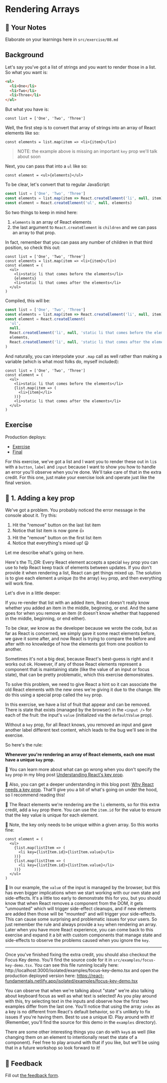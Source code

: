 # Rendering Arrays

## 📝 Your Notes

Elaborate on your learnings here in `src/exercise/08.md`

## Background

Let's say you've got a list of strings and you want to render those in a list.
So what you want is:

```html
<ul>
  <li>One</li>
  <li>Two</li>
  <li>Three</li>
</ul>
```

But what you have is:

```tsx
const list = ['One', 'Two', 'Three']
```

Well, the first step is to convert that array of strings into an array of React
elements like so:

```tsx
const elements = list.map(item => <li>{item}</li>)
```

> NOTE: the example above is missing an important `key` prop we'll talk about
> soon

Next, you can pass that into a `ul` like so:

```tsx
const element = <ul>{elements}</ul>
```

To be clear, let's convert that to regular JavaScript:

```javascript
const list = ['One', 'Two', 'Three']
const elements = list.map(item => React.createElement('li', null, item))
const element = React.createElement('ul', null, elements)
```

So two things to keep in mind here:

1. `elements` is an array of React elements
2. the last argument to `React.createElement` is `children` and we can pass an
   array to that prop.

In fact, remember that you can pass any number of children in that third
position, so check this out:

```tsx
const list = ['One', 'Two', 'Three']
const elements = list.map(item => <li>{item}</li>)
const element = (
  <ul>
    <li>static li that comes before the elements</li>
    {elements}
    <li>static li that comes after the elements</li>
  </ul>
)
```

Compiled, this will be:

```javascript
const list = ['One', 'Two', 'Three']
const elements = list.map(item => React.createElement('li', null, item))
const element = React.createElement(
  'ul',
  null,
  React.createElement('li', null, 'static li that comes before the elements'),
  elements,
  React.createElement('li', null, 'static li that comes after the elements'),
)
```

And naturally, you can interpolate your `.map` call as well rather than making a
variable (which is what most folks do, myself included):

```tsx
const list = ['One', 'Two', 'Three']
const element = (
  <ul>
    <li>static li that comes before the elements</li>
    {list.map(item => (
      <li>{item}</li>
    ))}
    <li>static li that comes after the elements</li>
  </ul>
)
```

## Exercise

Production deploys:

- [Exercise](http://react-fundamentals-next.netlify.app/isolated/exercise/08.tsx)
- [Final](http://react-fundamentals-next.netlify.app/isolated/final/08.tsx)

For this exercise, we've got a list and I want you to render these out in `li`s
with a `button`, `label` and `input` because I want to show you how to handle an
error you'll observe when you're done. We'll take care of that in the extra
credit. For this one, just make your exercise look and operate just like the
final version.

## 💯 1. Adding a key prop

We've got a problem. You probably noticed the error message in the console about
it. Try this:

1. Hit the "remove" button on the last list item
2. Notice that list item is now gone 👍
3. Hit the "remove" button on the first list item
4. Notice that everything's mixed up! 😦

Let me describe what's going on here.

Here's the TL;DR: Every React element accepts a special `key` prop you can use
to help React keep track of elements between updates. If you don't provide it
when rendering a list, React can get things mixed up. The solution is to give
each element a unique (to the array) `key` prop, and then everything will work
fine.

Let's dive in a little deeper:

If you re-render that list with an added item, React doesn't really know whether
you added an item in the middle, beginning, or end. And the same goes for when
you remove an item (it doesn't know whether that happened in the middle,
beginning, or end either).

To be clear, _we_ know as the developer because we wrote the code, but as far as
React is concerned, we simply gave it some react elements before, we gave it
some after, and now React is trying to compare the before and after with no
knowledge of how the elements got from one position to another.

Sometimes it's not a big deal, because React's best-guess is right and it works
out ok. However, if any of those React elements represent a component that is
maintaining state (like the value of an input or focus state), that can be
pretty problematic, which this exercise demonstrates.

To solve this problem, we need to give React a hint so it can associate the old
React elements with the new ones we're giving it due to the change. We do this
using a special prop called the `key` prop.

In this exercise, we have a list of fruit that appear and can be removed. There
is state that exists (managed by the browser) in the `<input />` for each of the
fruit: the input's `value` (initialized via the `defaultValue` prop).

Without a `key` prop, for all React knows, you removed an input and gave another
label different text content, which leads to the bug we'll see in the exercise.

So here's the rule:

**Whenever you're rendering an array of React elements, each one must have a
unique `key` prop.**

📜 You can learn more about what can go wrong when you don't specify the `key`
prop in my blog post
[Understanding React's key prop](https://kentcdodds.com/blog/understanding-reacts-key-prop).

📜 Also, you can get a deeper understanding in this blog post:
[Why React needs a key prop](https://epicreact.dev/why-react-needs-a-key-prop).
That'll give you a bit of what's going on under the hood, so I recommend reading
this!

🐨 The React elements we're rendering are the `li` elements, so for this extra
credit, add a `key` prop there. You can use the `item.id` for the value to
ensure that the key value is unique for each element.

🦉 Note, the key only needs to be unique within a given array. So this works
fine:

```tsx
const element = (
  <ul>
    {list.map(listItem => (
      <li key={listItem.id}>{listItem.value}</li>
    ))}
    {list.map(listItem => (
      <li key={listItem.id}>{listItem.value}</li>
    ))}
  </ul>
)
```

🦉 In our example, the `value` of the input is managed by the browser, but this
has even bigger implications when we start working with our own state and
side-effects. It's a little too early to demonstrate this for you, but you
should know that when React removes a component from the DOM, it gets
"unmounted" which will trigger side-effect cleanups, and if new elements are
added then those will be "mounted" and will trigger your side-effects. This can
cause some surprising and problematic issues for your users. So just remember
the rule and always provide a `key` when rendering an array. Later when you have
more React experience, you can come back to this exercise and expand it a bit
with custom components that manage state and side-effects to observe the
problems caused when you ignore the `key`.

---

Once you've finished fixing the extra credit, you should also checkout the Focus
Key demo. You'll find the source code for it in
`src/examples/focus-key-demo.tsx`. You can see this file running locally here:
http://localhost:3000/isolated/examples/focus-key-demo.tsx and open the
production deployed version here:
https://react-fundamentals.netlify.app/isolated/examples/focus-key-demo.tsx

You can observe that when we're talking about "state" we're also talking about
keyboard focus as well as what text is selected! As you play around with this,
try selecting text in the inputs and observe how the first two examples differ
from the last one. You'll notice that using the array `index` as a key is no
different from React's default behavior, so it's unlikely to fix issues if
you're having them. Best to use a unique ID. Play around with it! (Remember,
you'll find the source for this demo in the `examples` directory).

There are some other interesting things you can do with `key`s as well (like
changing them on an element to intentionally reset the state of a component).
Feel free to play around with that if you like, but we'll be using that in a
future workshop so look forward to it!

## 🦉 Feedback

Fill out
[the feedback form](https://ws.kcd.im/?ws=React%20Fundamentals%20%E2%9A%9B&e=08%3A%20Rendering%20Arrays&em=).
